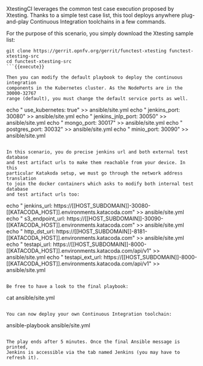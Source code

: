 XtestingCI leverages the common test case execution proposed by Xtesting.
Thanks to a simple test case list, this tool deploys anywhere plug-and-play
Continuous Integration toolchains in a few commands.

For the purpose of this scenario, you simply download the Xtesting sample list:

```
git clone https://gerrit.opnfv.org/gerrit/functest-xtesting functest-xtesting-src
cd functest-xtesting-src
```{{execute}}

Then you can modify the default playbook to deploy the continuous integration
components in the Kubernetes cluster. As the NodePorts are in the 30000-32767
range (default), you must change the default service ports as well.

```
echo "      use_kubernetes: true" >> ansible/site.yml
echo "      jenkins_port: 30080" >> ansible/site.yml
echo "      jenkins_jnlp_port: 30050" >> ansible/site.yml
echo "      mongo_port: 30017" >> ansible/site.yml
echo "      postgres_port: 30032" >> ansible/site.yml
echo "      minio_port: 30090" >> ansible/site.yml
```{{execute}}

In this scenario, you do precise jenkins url and both external test database
and test artifact urls to make them reachable from your device. In this
particular Katakoda setup, we must go through the network address translation
to join the docker containers which asks to modify both internal test database
and test artifact urls too:

```
echo "      jenkins_url: https://[[HOST_SUBDOMAIN]]-30080-[[KATACODA_HOST]].environments.katacoda.com" >> ansible/site.yml
echo "      s3_endpoint_url: https://[[HOST_SUBDOMAIN]]-30090-[[KATACODA_HOST]].environments.katacoda.com" >> ansible/site.yml
echo "      http_dst_url: https://[[HOST_SUBDOMAIN]]-8181-[[KATACODA_HOST]].environments.katacoda.com" >> ansible/site.yml
echo "      testapi_url: https://[[HOST_SUBDOMAIN]]-8000-[[KATACODA_HOST]].environments.katacoda.com/api/v1" >> ansible/site.yml
echo "      testapi_ext_url: https://[[HOST_SUBDOMAIN]]-8000-[[KATACODA_HOST]].environments.katacoda.com/api/v1" >> ansible/site.yml
```{{execute}}

Be free to have a look to the final playbook:

```
cat ansible/site.yml
```{{execute}}

You can now deploy your own Continuous Integration toolchain:

```
ansible-playbook ansible/site.yml
```{{execute}}

The play ends after 5 minutes. Once the final Ansible message is printed,
Jenkins is accessible via the tab named Jenkins (you may have to refresh it).
